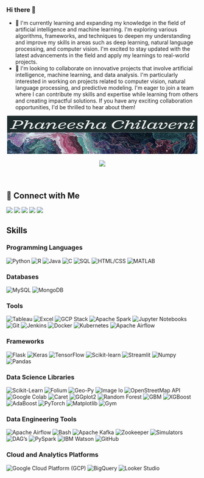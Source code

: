 ### Hi there 👋

- 🌱 I'm currently learning and expanding my knowledge in the field of artificial intelligence and machine learning. I'm exploring various algorithms, frameworks, and techniques to deepen my understanding and improve my skills in areas such as deep learning, natural language processing, and computer vision. I'm excited to stay updated with the latest advancements in the field and apply my learnings to real-world projects.
- 👯 I'm looking to collaborate on innovative projects that involve artificial intelligence, machine learning, and data analysis. I'm particularly interested in working on projects related to computer vision, natural language processing, and predictive modeling. I'm eager to join a team where I can contribute my skills and expertise while learning from others and creating impactful solutions. If you have any exciting collaboration opportunities, I'd be thrilled to hear about them!
  
<p align="center">
  <a href="https://github.com/phanee16">
    <img src="https://github.com/phanee16/phanee16/blob/main/name.png" alt="Phaneesha Chilaveni" width="500" height="100" />
  </a>
</p>


<p align="center">
  <a href="https://github.com/phanee16/readme-typing-svg">
    <img src="https://readme-typing-svg.demolab.com/?lines=Data%20Scientist;Experienced%20Mathematics%20Tutor;5%2B%20years%20of%20coding%20experience;Always%20learning%20new%20things&font=Fira%20Code&center=true&width=440&height=45&color=ff0000&vCenter=true&pause=1000&size=22" />
  </a>
</p>
<p align="center">
  <a href="https://github.com/phanee16/readme-typing-svg">
    <img id="typing-svg" src="" />
  </a>
</p>

<script>
function getRandomColor() {
  // Generate a random color code
  var letters = '0123456789ABCDEF';
  var color = '#';
  for (var i = 0; i < 6; i++) {
    color += letters[Math.floor(Math.random() * 16)];
  }
  return color;
}

function updateTypingSVG() {
  // Get the typing SVG element
  var typingSVG = document.getElementById('typing-svg');
  
  // Generate a random color
  var color = getRandomColor();
  
  // Update the URL of the image with the new color
  typingSVG.src = 'https://readme-typing-svg.demolab.com/?lines=Data%20Scientist;Experienced%20Mathematics%20Tutor;5%2B%20years%20of%20coding%20experience;Always%20learning%20new%20things&font=Fira%20Code&center=true&width=440&height=45&color=' + color + '&vCenter=true&pause=1000&size=22';
}

// Call the function initially and then every few seconds to update the color
updateTypingSVG();
setInterval(updateTypingSVG, 5000); // Change color every 5 seconds
</script>




## 🔗 Connect with Me


 
<div> 
<a href="https://medium.com/@PhaneeshaChilaveni" target="_blank"><img src="https://img.shields.io/badge/Medium-12100E?style=for-the-badge&logo=medium&logoColor=white" target="_blank"></a>
<a href="mailto:venkatasaiphaneesha@gmail.com"><img src="https://img.shields.io/badge/-Gmail-%23D14836?style=for-the-badge&logo=gmail&logoColor=white" target="_blank"></a>
<a href="https://www.linkedin.com/in/phaneesha-chilaveni/" target="_blank"><img src="https://img.shields.io/badge/-LinkedIn-%230077B5?style=for-the-badge&logo=linkedin&logoColor=white" target="_blank"></a> 
<a href="https://www.hackerrank.com/vchilave?hr_r=1" target="_blank"><img src="https://img.shields.io/badge/-Hackerrank-%232EC866?style=for-the-badge&logo=hackerrank&logoColor=white" target="_blank"></a>
<a href="https://leetcode.com/phanee16/" target="_blank"><img src="https://img.shields.io/badge/-LeetCode-%23FFA116?style=for-the-badge&logo=leetcode&logoColor=white" target="_blank"></a>


</div>


## Skills

### Programming Languages
<div>
 
![Python](https://img.shields.io/badge/-Python-%233776AB?style=flat&logo=python&logoColor=white)
![R](https://img.shields.io/badge/-R-%23276DC3?style=flat&logo=r&logoColor=white)
![Java](https://img.shields.io/badge/-Java-%23007396?style=flat&logo=java&logoColor=white)
![C](https://img.shields.io/badge/-C-%23A8B9CC?style=flat&logo=c&logoColor=white)
![SQL](https://img.shields.io/badge/-SQL-%23CC2927?style=flat&logo=sql&logoColor=white)
![HTML/CSS](https://img.shields.io/badge/-HTML%2FCSS-%23E34F26?style=flat&logo=html5&logoColor=white)
![MATLAB](https://img.shields.io/badge/-MATLAB-%23FF6600?style=flat&logo=mathworks&logoColor=white)
</div>



### Databases
<div>
 
![MySQL](https://img.shields.io/badge/-MySQL-%234479A1?style=flat&logo=mysql&logoColor=white)
![MongoDB](https://img.shields.io/badge/-MongoDB-%2347A248?style=flat&logo=mongodb&logoColor=white)
</div>

### Tools
<div>
 
![Tableau](https://img.shields.io/badge/-Tableau-%23E97627?style=flat&logo=tableau&logoColor=white)
![Excel](https://img.shields.io/badge/-Excel-%23217346?style=flat&logo=microsoft-excel&logoColor=white)
![GCP Stack](https://img.shields.io/badge/-GCP%20Stack-%234285F4?style=flat&logo=google-cloud&logoColor=white)
![Apache Spark](https://img.shields.io/badge/-Apache%20Spark-%23E25A1C?style=flat&logo=apache-spark&logoColor=white)
![Jupyter Notebooks](https://img.shields.io/badge/-Jupyter%20Notebooks-%23F37626?style=flat&logo=jupyter&logoColor=white)
![Git](https://img.shields.io/badge/-Git-%23F05032?style=flat&logo=git&logoColor=white)
![Jenkins](https://img.shields.io/badge/-Jenkins-%23D24939?style=flat&logo=jenkins&logoColor=white)
![Docker](https://img.shields.io/badge/-Docker-%232496ED?style=flat&logo=docker&logoColor=white)
![Kubernetes](https://img.shields.io/badge/-Kubernetes-%23326CE5?style=flat&logo=kubernetes&logoColor=white)
![Apache Airflow](https://img.shields.io/badge/-Apache%20Airflow-%230D5BA9?style=flat&logo=apache-airflow&logoColor=white)
</div>

### Frameworks
<div>
 
![Flask](https://img.shields.io/badge/-Flask-%23000?style=flat&logo=flask&logoColor=white)
![Keras](https://img.shields.io/badge/-Keras-%23D00000?style=flat&logo=keras&logoColor=white)
![TensorFlow](https://img.shields.io/badge/-TensorFlow-%23FF6F00?style=flat&logo=tensorflow&logoColor=white)
![Scikit-learn](https://img.shields.io/badge/-Scikit--learn-%23F7931E?style=flat&logo=scikit-learn&logoColor=white)
![Streamlit](https://img.shields.io/badge/-Streamlit-%23FF4B4B?style=flat&logo=streamlit&logoColor=white)
![Numpy](https://img.shields.io/badge/-Numpy-%23013243?style=flat&logo=numpy&logoColor=white)
![Pandas](https://img.shields.io/badge/-Pandas-%23150458?style=flat&logo=pandas&logoColor=white)
</div>

### Data Science Libraries
<div>
 
![Scikit-Learn](https://img.shields.io/badge/-Scikit--Learn-%23F7931E?style=flat&logo=scikit-learn&logoColor=white)
![Folium](https://img.shields.io/badge/-Folium-%23529F4E?style=flat&logo=python&logoColor=white)
![Geo-Py](https://img.shields.io/badge/-Geo--Py-%2300645F?style=flat&logo=python&logoColor=white)
![Image Io](https://img.shields.io/badge/-Image%20Io-%23E05C76?style=flat&logo=python&logoColor=white)
![OpenStreetMap API](https://img.shields.io/badge/-OpenStreetMap%20API-%2370758?style=flat&logo=openstreetmap&logoColor=white)
![Google Colab](https://img.shields.io/badge/-Google%20Colab-%23F9AB00?style=flat&logo=google-colab&logoColor=white)
![Caret](https://img.shields.io/badge/-Caret-%23826FBB?style=flat&logo=r&logoColor=white)
![GGplot2](https://img.shields.io/badge/-GGplot2-%23FFAE00?style=flat&logo=r&logoColor=white)
![Random Forest](https://img.shields.io/badge/-Random%20Forest-%232B8CBE?style=flat&logo=r&logoColor=white)
![GBM](https://img.shields.io/badge/-GBM-%231B2D54?style=flat&logo=r&logoColor=white)
![XGBoost](https://img.shields.io/badge/-XGBoost-%230F4B38?style=flat&logo=r&logoColor=white)
![AdaBoost](https://img.shields.io/badge/-AdaBoost-%23A71930?style=flat&logo=r&logoColor=white)
![PyTorch](https://img.shields.io/badge/-PyTorch-%23EE4C2C?style=flat&logo=pytorch&logoColor=white)
![Matplotlib](https://img.shields.io/badge/-Matplotlib-%23FFD700?style=flat&logo=python&logoColor=white)
![Gym](https://img.shields.io/badge/-Gym-%231B55C1?style=flat&logo=python&logoColor=white)
</div>

### Data Engineering Tools
<div>
 
![Apache Airflow](https://img.shields.io/badge/-Apache%20Airflow-%230D5BA9?style=flat&logo=apache-airflow&logoColor=white)
![Bash](https://img.shields.io/badge/-Bash-%234EAA25?style=flat&logo=gnu-bash&logoColor=white)
![Apache Kafka](https://img.shields.io/badge/-Apache%20Kafka-%23000000?style=flat&logo=apache-kafka&logoColor=white)
![Zookeeper](https://img.shields.io/badge/-Zookeeper-%235272A3?style=flat&logo=apache-zookeeper&logoColor=white)
![Simulators](https://img.shields.io/badge/-Simulators-%230074C1?style=flat&logo=python&logoColor=white)
![DAG’s](https://img.shields.io/badge/-DAG's-%23FF6600?style=flat&logo=python&logoColor=white)
![PySpark](https://img.shields.io/badge/-PySpark-%23E25A1C?style=flat&logo=apache-spark&logoColor=white)
![IBM Watson](https://img.shields.io/badge/-IBM%20Watson-%230054D1?style=flat&logo=ibm&logoColor=white)
![GitHub](https://img.shields.io/badge/-GitHub-%23181717?style=flat&logo=github&logoColor=white)
</div>

### Cloud and Analytics Platforms
<div>
 
![Google Cloud Platform (GCP)](https://img.shields.io/badge/-Google%20Cloud%20Platform%20(GCP)-%234285F4?style=flat&logo=google-cloud&logoColor=white)
![BigQuery](https://img.shields.io/badge/-BigQuery-%23FABC0C?style=flat&logo=google-cloud&logoColor=white)
![Looker Studio](https://img.shields.io/badge/-Looker%20Studio-%23EF4F33?style=flat&logo=looker&logoColor=white)
</div>
